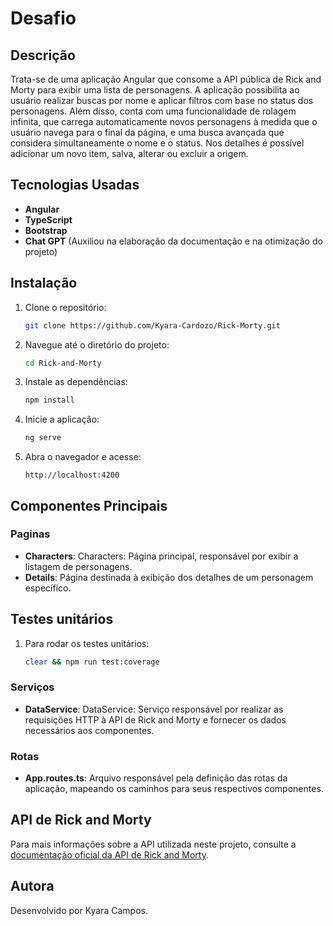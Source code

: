 # Desafio 

## Descrição 
Trata-se de uma aplicação Angular que consome a API pública de Rick and Morty para exibir uma lista de personagens. A aplicação possibilita ao usuário realizar buscas por nome e aplicar filtros com base no status dos personagens. Além disso, conta com uma funcionalidade de rolagem infinita, que carrega automaticamente novos personagens à medida que o usuário navega para o final da página, e uma busca avançada que considera simultaneamente o nome e o status. Nos detalhes é possível adicionar um novo item, salva, alterar ou excluir a origem. 

## Tecnologias Usadas
- **Angular**
- **TypeScript**
- **Bootstrap**
- **Chat GPT** (Auxiliou na elaboração da documentação e na otimização do projeto)

## Instalação
1. Clone o repositório:
    ```bash
    git clone https://github.com/Kyara-Cardozo/Rick-Morty.git
    ```
2. Navegue até o diretório do projeto:
    ```bash
    cd Rick-and-Morty 
    ```
3. Instale as dependências:
    ```bash
    npm install
    ```
4. Inicie a aplicação:
    ```bash
    ng serve
    ```
5. Abra o navegador e acesse:
    ```plaintext
    http://localhost:4200
    ```

## Componentes Principais
### Paginas
- **Characters**: Characters: Página principal, responsável por exibir a listagem de personagens.
- **Details**: Página destinada à exibição dos detalhes de um personagem específico.


## Testes unitários
1. Para rodar os testes unitários:
    ```bash
   clear && npm run test:coverage
    ```

### Serviços
- **DataService**: DataService: Serviço responsável por realizar as requisições HTTP à API de Rick and Morty e fornecer os dados necessários aos componentes.

### Rotas
- **App.routes.ts**: Arquivo responsável pela definição das rotas da aplicação, mapeando os caminhos para seus respectivos componentes.

## API de Rick and Morty
Para mais informações sobre a API utilizada neste projeto, consulte a [documentação oficial da API de Rick and Morty](https://rickandmortyapi.com/).

## Autora
Desenvolvido por Kyara Campos.



